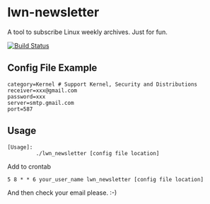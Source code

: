# lwn-newsletter

A tool to subscribe Linux weekly archives. Just for fun.

[![Build Status](https://travis-ci.org/haosdent/lwn-newsletter.svg?branch=master)](https://travis-ci.org/haosdent/lwn-newsletter)

## Config File Example

```
category=Kernel # Support Kernel, Security and Distributions
receiver=xxx@gmail.com
password=xxx
server=smtp.gmail.com
port=587
```

## Usage

```
[Usage]:
         ./lwn_newsletter [config file location]
```

Add to crontab

```
5 8 * * 6 your_user_name lwn_newsletter [config file location]
```

And then check your email please. :-)